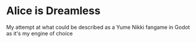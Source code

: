 # Alice is Dreamless
My attempt at what could be described as a Yume Nikki fangame in Godot as it's my engine of choice
